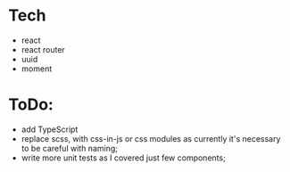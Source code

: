 # Tech

- react
- react router
- uuid
- moment

# ToDo:

- add TypeScript
- replace scss, with css-in-js or css modules as currently it's necessary to be careful with naming;
- write more unit tests as I covered just few components;
